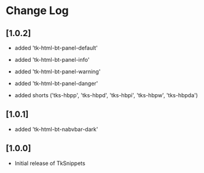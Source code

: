 # Change Log

## [1.0.2]

- added 'tk-html-bt-panel-default'
- added 'tk-html-bt-panel-info'
- added 'tk-html-bt-panel-warning'
- added 'tk-html-bt-panel-danger'

- added shorts ('tks-hbpp', 'tks-hbpd', 'tks-hbpi', 'tks-hbpw', 'tks-hbpda')

## [1.0.1]

 - added 'tk-html-bt-nabvbar-dark'

## [1.0.0]

- Initial release of TkSnippets